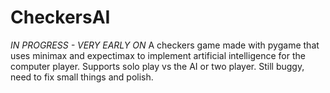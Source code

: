 # CheckersAI
*IN PROGRESS - VERY EARLY ON*
A checkers game made with pygame that uses minimax and expectimax to implement artificial intelligence for the computer player.
Supports solo play vs the AI or two player. Still buggy, need to fix small things and polish. 
